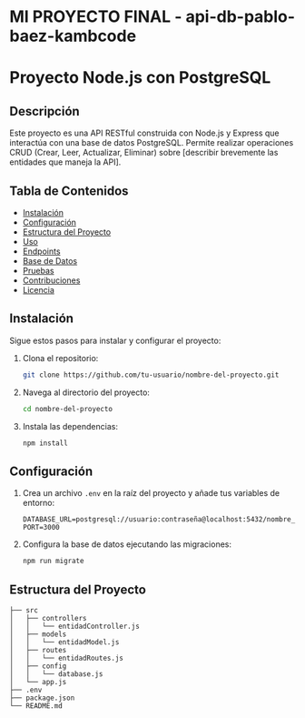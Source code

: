# MI PROYECTO FINAL - api-db-pablo-baez-kambcode

# Proyecto Node.js con PostgreSQL

## Descripción
Este proyecto es una API RESTful construida con Node.js y Express que interactúa con una base de datos PostgreSQL. Permite realizar operaciones CRUD (Crear, Leer, Actualizar, Eliminar) sobre [describir brevemente las entidades que maneja la API].

## Tabla de Contenidos
- [Instalación](#instalación)
- [Configuración](#configuración)
- [Estructura del Proyecto](#estructura-del-proyecto)
- [Uso](#uso)
- [Endpoints](#endpoints)
- [Base de Datos](#base-de-datos)
- [Pruebas](#pruebas)
- [Contribuciones](#contribuciones)
- [Licencia](#licencia)

## Instalación
Sigue estos pasos para instalar y configurar el proyecto:

1. Clona el repositorio:
    ```bash
    git clone https://github.com/tu-usuario/nombre-del-proyecto.git
    ```
2. Navega al directorio del proyecto:
    ```bash
    cd nombre-del-proyecto
    ```
3. Instala las dependencias:
    ```bash
    npm install
    ```

## Configuración
1. Crea un archivo `.env` en la raíz del proyecto y añade tus variables de entorno:
    ```env
    DATABASE_URL=postgresql://usuario:contraseña@localhost:5432/nombre_de_tu_base_de_datos
    PORT=3000
    ```
2. Configura la base de datos ejecutando las migraciones:
    ```bash
    npm run migrate
    ```

## Estructura del Proyecto
```plaintext
├── src
│   ├── controllers
│   │   └── entidadController.js
│   ├── models
│   │   └── entidadModel.js
│   ├── routes
│   │   └── entidadRoutes.js
│   ├── config
│   │   └── database.js
│   └── app.js
├── .env
├── package.json
└── README.md
